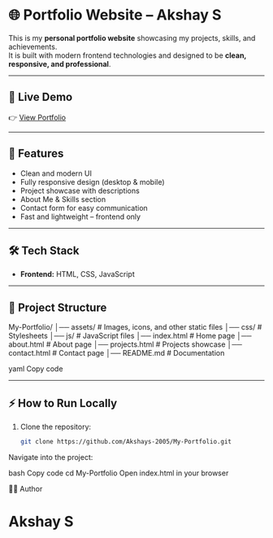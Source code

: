 # 🌐 Portfolio Website – Akshay S  

This is my **personal portfolio website** showcasing my projects, skills, and achievements.  
It is built with modern frontend technologies and designed to be **clean, responsive, and professional**.  

---

## 🔗 Live Demo  
👉 [View Portfolio](https://akshays-portfolio-2025.netlify.app/)  

---

## 📌 Features  
- Clean and modern UI  
- Fully responsive design (desktop & mobile)  
- Project showcase with descriptions  
- About Me & Skills section  
- Contact form for easy communication  
- Fast and lightweight – frontend only  

---

## 🛠️ Tech Stack  
- **Frontend:** HTML, CSS, JavaScript  

---

## 📂 Project Structure  
My-Portfolio/
│── assets/ # Images, icons, and other static files
│── css/ # Stylesheets
│── js/ # JavaScript files
│── index.html # Home page
│── about.html # About page
│── projects.html # Projects showcase
│── contact.html # Contact page
│── README.md # Documentation

yaml
Copy code

---

## ⚡ How to Run Locally  
1. Clone the repository:  
   ```bash
   git clone https://github.com/Akshays-2005/My-Portfolio.git
Navigate into the project:

bash
Copy code
cd My-Portfolio
Open index.html in your browser

👨‍💻 Author
# Akshay S


